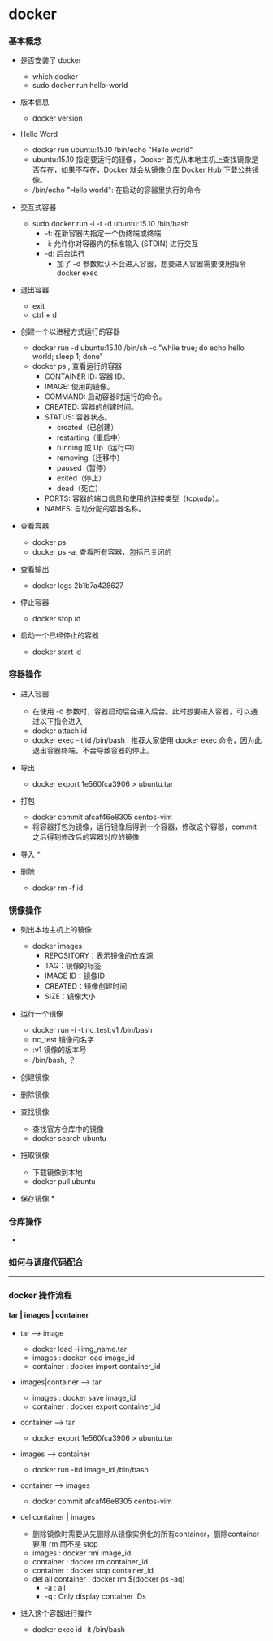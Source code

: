 # docker


### 基本概念

* 是否安装了 docker 
    * which docker
    * sudo docker run hello-world

* 版本信息
    * docker version

*   Hello Word
    * docker run ubuntu:15.10 /bin/echo "Hello world"
    * ubuntu:15.10 指定要运行的镜像，Docker 首先从本地主机上查找镜像是否存在，如果不存在，Docker 就会从镜像仓库 Docker Hub 下载公共镜像。
    * /bin/echo "Hello world": 在启动的容器里执行的命令

* 交互式容器
    * sudo docker run -i -t -d ubuntu:15.10 /bin/bash
        * -t: 在新容器内指定一个伪终端或终端
        * -i: 允许你对容器内的标准输入 (STDIN) 进行交互
        * -d: 后台运行
            * 加了 -d 参数默认不会进入容器，想要进入容器需要使用指令 docker exec
        
* 退出容器
    * exit
    * ctrl + d

* 创建一个以进程方式运行的容器
    * docker run -d ubuntu:15.10 /bin/sh -c "while true; do echo hello world; sleep 1; done"
    * docker ps , 查看运行的容器
        * CONTAINER ID: 容器 ID。
        * IMAGE: 使用的镜像。
        * COMMAND: 启动容器时运行的命令。
        * CREATED: 容器的创建时间。
        * STATUS: 容器状态。
            * created（已创建）
            * restarting（重启中）
            * running 或 Up（运行中）
            * removing（迁移中）
            * paused（暂停）
            * exited（停止）
            * dead（死亡）
        * PORTS: 容器的端口信息和使用的连接类型（tcp\udp）。
        * NAMES: 自动分配的容器名称。

* 查看容器
    * docker ps 
    * docker ps -a, 查看所有容器，包括已关闭的

* 查看输出
    * docker logs 2b1b7a428627

* 停止容器
    * docker stop id

* 启动一个已经停止的容器
    * docker start id 


### 容器操作

* 进入容器
    * 在使用 -d 参数时，容器启动后会进入后台。此时想要进入容器，可以通过以下指令进入
    * docker attach id
    * docker exec -it id /bin/bash : 推荐大家使用 docker exec 命令，因为此退出容器终端，不会导致容器的停止。

* 导出
    * docker export 1e560fca3906 > ubuntu.tar

* 打包
    * docker commit afcaf46e8305 centos-vim
    * 将容器打包为镜像，运行镜像后得到一个容器，修改这个容器，commit 之后得到修改后的容器对应的镜像

* 导入
    * 

* 删除
    * docker rm -f id

### 镜像操作

* 列出本地主机上的镜像
    * docker images
        * REPOSITORY：表示镜像的仓库源
        * TAG：镜像的标签
        * IMAGE ID：镜像ID
        * CREATED：镜像创建时间
        * SIZE：镜像大小
    
* 运行一个镜像
    * docker run -i -t nc_test:v1 /bin/bash
    * nc_test 镜像的名字
    * :v1 镜像的版本号
    * /bin/bash, ？

* 创建镜像

* 删除镜像

* 查找镜像
    * 查找官方仓库中的镜像
    * docker search ubuntu

* 拖取镜像
    * 下载镜像到本地
    * docker pull ubuntu 

* 保存镜像
    * 

### 仓库操作

* 

### 如何与调度代码配合

---

### docker 操作流程

#### tar | images | container 


* tar --> image 
    * docker load -i img_name.tar 
    * images : docker load image_id
    * container : docker import container_id  

* images|container --> tar
    * images : docker save image_id
    * container : docker export container_id 

* container --> tar
    * docker export 1e560fca3906 > ubuntu.tar

* images --> container
    * docker run -itd image_id /bin/bash

* container --> images
    * docker commit afcaf46e8305 centos-vim

* del container | images
    * 删除镜像时需要从先删除从镜像实例化的所有container，删除container要用 rm 而不是 stop 
    * images : docker rmi image_id
    * container : docker rm container_id 
    * container : docker stop container_id
    * del all container : docker rm $(docker ps -aq)
        * -a : all
        * -q : Only display container IDs




* 进入这个容器进行操作
    * docker exec id -it /bin/bash






































